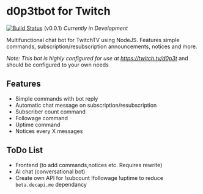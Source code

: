 # d0p3tbot for Twitch 
[![Build Status](https://travis-ci.org/d0p3t/d0p3tbot.svg?branch=master)](https://travis-ci.org/d0p3t/d0p3tbot) (v0.0.1) *Currently in Development*

Multifunctional chat bot for TwitchTV using NodeJS. Features simple commands, subscription/resubscription announcements, notices and more. 

*Note: This bot is highly configured for use at https://twitch.tv/d0p3t* and should be configured to your own needs


## Features
* Simple commands with bot reply
* Automatic chat message on subscription/resubscription
* Subscriber count command
* Followage command
* Uptime command
* Notices every X messages

## ToDo List
* Frontend (to add commands,notices etc. Requires rewrite)
* AI chat (conversational bot)
* Create own API for !subcount !followage !uptime to reduce `beta.decapi.me` dependancy
